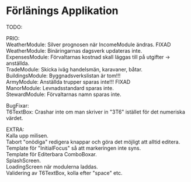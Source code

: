 # Förlänings Applikation

TODO:  
  
PRIO:  
WeatherModule: Silver prognosen när IncomeModule ändras. FIXAD  
WeatherModule: Binäringarnas dagsverk updateras inte.  
ExpensesModule: Förvaltarnas kostnad skall läggas till på utgifter -> anställda.  
TradeModule: Skicka iväg handelsmän, karavaner, båtar.  
BuildingsModule: Byggnadsverkslistan är tom!!!  
ArmyModule: Anställda trupper sparas inte!!! FIXAD  
ManorModule: Levnadsstandard sparas inte.  
StewardModule: Förvaltarnas namn sparas inte.  
  
BugFixar:  
T6TextBox: Crashar inte om man skriver in "3T6" istället för det numeriska värdet.  
  
  
EXTRA:  
Kalla upp milisen.  
Tabort "onödiga" redigera knappar och göra det möjligt att alltid editera.  
Template för "InitialFocus" så att markeringen inte syns.  
Template för Editerbara ComboBoxar.  
SplashScreen.  
LoadingScreen när modulerna laddas.  
Validering av T6TextBox, kolla efter "space" etc.  
